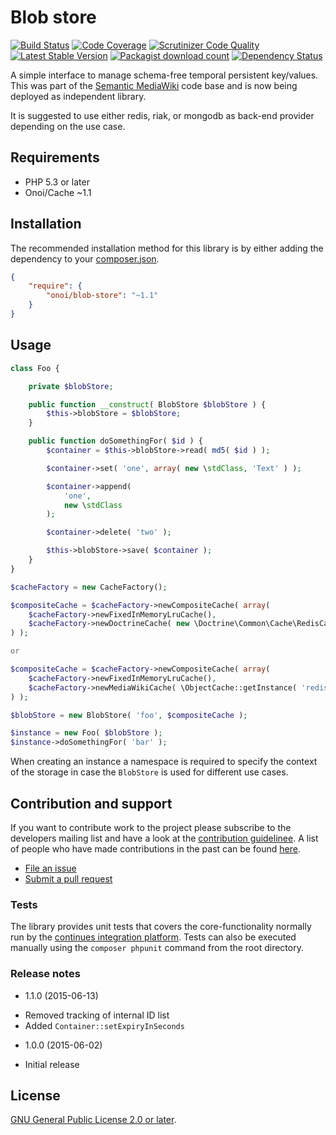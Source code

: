 # Blob store

[![Build Status](https://secure.travis-ci.org/onoi/blob-store.svg?branch=master)](http://travis-ci.org/onoi/blob-store)
[![Code Coverage](https://scrutinizer-ci.com/g/onoi/blob-store/badges/coverage.png?b=master)](https://scrutinizer-ci.com/g/onoi/blob-store/?branch=master)
[![Scrutinizer Code Quality](https://scrutinizer-ci.com/g/onoi/blob-store/badges/quality-score.png?b=master)](https://scrutinizer-ci.com/g/onoi/blob-store/?branch=master)
[![Latest Stable Version](https://poser.pugx.org/onoi/blob-store/version.png)](https://packagist.org/packages/onoi/blob-store)
[![Packagist download count](https://poser.pugx.org/onoi/blob-store/d/total.png)](https://packagist.org/packages/onoi/blob-store)
[![Dependency Status](https://www.versioneye.com/php/onoi:blob-store/badge.png)](https://www.versioneye.com/php/onoi:blob-store)

A simple interface to manage schema-free temporal persistent key/values. This was part of
the [Semantic MediaWiki][smw] code base and is now being deployed as independent library.

It is suggested to use either redis, riak, or mongodb as back-end provider depending on the
use case.

## Requirements

- PHP 5.3 or later
- Onoi/Cache ~1.1

## Installation

The recommended installation method for this library is by either adding
the dependency to your [composer.json][composer].

```json
{
	"require": {
		"onoi/blob-store": "~1.1"
	}
}
```

## Usage

```php
class Foo {

	private $blobStore;

	public function __construct( BlobStore $blobStore ) {
		$this->blobStore = $blobStore;
	}

	public function doSomethingFor( $id ) {
		$container = $this->blobStore->read( md5( $id ) );

		$container->set( 'one', array( new \stdClass, 'Text' ) );

		$container->append(
			'one',
			new \stdClass
		);

		$container->delete( 'two' );

		$this->blobStore->save( $container );
	}
}
```
```php
$cacheFactory = new CacheFactory();

$compositeCache = $cacheFactory->newCompositeCache( array(
	$cacheFactory->newFixedInMemoryLruCache(),
	$cacheFactory->newDoctrineCache( new \Doctrine\Common\Cache\RedisCache( ... ) )
) );

or

$compositeCache = $cacheFactory->newCompositeCache( array(
	$cacheFactory->newFixedInMemoryLruCache(),
	$cacheFactory->newMediaWikiCache( \ObjectCache::getInstance( 'redis' ) )
) );

$blobStore = new BlobStore( 'foo', $compositeCache );

$instance = new Foo( $blobStore );
$instance->doSomethingFor( 'bar' );
```

When creating an instance a namespace is required to specify the context of the
storage in case the `BlobStore` is used for different use cases.

## Contribution and support

If you want to contribute work to the project please subscribe to the
developers mailing list and have a look at the [contribution guidelinee](/CONTRIBUTING.md). A list of people who have made contributions in the past can be found [here][contributors].

* [File an issue](https://github.com/onoi/blob-store/issues)
* [Submit a pull request](https://github.com/onoi/blob-store/pulls)

### Tests

The library provides unit tests that covers the core-functionality normally run by the [continues integration platform][travis]. Tests can also be executed manually using the `composer phpunit` command from the root directory.

### Release notes

* 1.1.0 (2015-06-13)
 - Removed tracking of internal ID list
 - Added `Container::setExpiryInSeconds`

* 1.0.0 (2015-06-02)
 - Initial release

## License

[GNU General Public License 2.0 or later][license].

[composer]: https://getcomposer.org/
[contributors]: https://github.com/onoi/blob-store/graphs/contributors
[license]: https://www.gnu.org/copyleft/gpl.html
[travis]: https://travis-ci.org/onoi/blob-store
[smw]: https://github.com/SemanticMediaWiki/SemanticMediaWiki/
